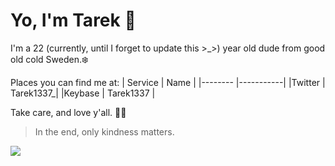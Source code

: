 # Yo, I'm Tarek 🥳
I'm a 22 (currently, until I forget to update this >_>) year old dude from good old cold Sweden.❄️

Places you can find me at:
| Service | Name      |
|-------- |-----------|
|Twitter  | Tarek1337_|
|Keybase  | Tarek1337 |

Take care, and love y'all. 💖✨

 > In the end, only kindness matters.


![](https://github-readme-stats.vercel.app/api?username=Taarek&count_private=true&show_icons=true&theme=dracula)
